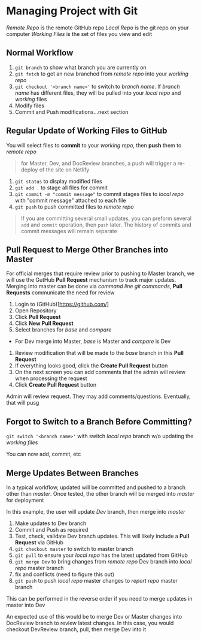 # Managing Project with Git

*Remote Repo* is the remote GitHub repo
*Local Repo* is the git repo on your computer
*Working Files* is the set of files you view and edit

## Normal Workflow
1. ```git branch``` to show what branch you are currently on
1. ```git fetch``` to get an new branched from *remote repo* into your *working repo*
1. ```git checkout '<branch name>'``` to switch to *branch name*. If *branch name* has different files, they will be pulled into your *local repo* and *working* files
1. Modify files
1. Commit and Push modifications...next section

## Regular Update of Working Files to GitHub
You will select files to **commit** to your *working repo*, then **push** them to *remote repo*

> for Master, Dev, and DocReview branches, a push will trigger a re-deploy of the site on Netlify

1. ```git status``` to display modified files
1. ```git add .``` to stage all files for commit
1. ```git commit -m "commit message"``` to commit stages files to *local repo* with "commit message" attached to each file
1. ```git push``` to push committed files to *remote repo*

> If you are committing several small updates, you can preform several ```add``` and ```commit``` operation, then ```push``` later. The history of commits and commit messages will remain separate

## Pull Request to Merge Other Branches into Master
For official merges that require review prior to pushing to Master branch, we will use the GutHub **Pull Request** mechanism to track major updates. Merging into master can be done via *command line git commands*, **Pull Requests** communicate the need for review

1. Login to (GitHub)[https://github.com/]
1. Open Repository
1. Click **Pull Request** 
1. Click **New Pull Request**
1. Select branches for *base* and *compare*
  - For Dev merge into Master, *base* is Master and *compare* is Dev
1. Review modification that will be made to the *base* branch in this **Pull Request**
1. If everything looks good, click the **Create Pull Request** button
1. On the next screen you can add comments that the admin will review when processing the request
1. Click **Create Pull Request** button

Admin will review request. They may add comments/questions. Eventually, that will pusg

## Forgot to Switch to a Branch Before Committing?
```git switch '<branch name>'``` with switch *local repo* branch w/o updating the *working files*

You can now add, commit, etc


## Merge Updates Between Branches
In a typical workflow, updated will be committed and pushed to a branch other than *master*. Once tested, the other branch will be merged into *master* for deployment

In this example, the user will update *Dev* branch, then merge into *master*

1. Make updates to Dev branch
1. Commit and Push as required
1. Test, check, validate Dev branch updates. This will likely include a **Pull Request** via GitHub
1. ```git checkout master``` to switch to master branch
1. ```git pull``` to ensure your *local repo* has the latest updated from GitHub
1. ```git merge Dev``` to bring changes from *remote repo* Dev branch into *local repo* master branch
1. fix and conflicts (need to figure this out)
1. ```git push``` to push *local repo* master changes to *report repo* master branch

This can be performed in the reverse order if you need to merge updates in master into Dev

An expected use of this would be to merge Dev or Master changes into DocReview branch to review latest changes. In this case, you would checkout DevReview branch, pull, then merge Dev into it